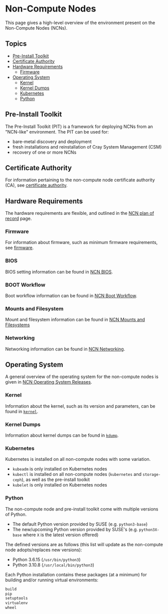 # Non-Compute Nodes

This page gives a high-level overview of the environment present on the Non-Compute Nodes (NCNs).

## Topics

* [Pre-Install Toolkit](#pre-install-toolkit)
* [Certificate Authority](#certificate-authority)
* [Hardware Requirements](#hardware-requirements)
  * [Firmware](#firmware)
* [Operating System](#operating-system)
  * [Kernel](#kernel)
  * [Kernel Dumps](#kernel-dumps)
  * [Kubernetes](#kubernetes)
  * [Python](#python)

## Pre-Install Toolkit

The Pre-Install Toolkit (PIT) is a framework for deploying NCNs from an "NCN-like" environment. The PIT can
be used for:

* bare-metal discovery and deployment
* fresh installations and reinstallation of Cray System Management (CSM)
* recovery of one or more NCNs

## Certificate Authority

For information pertaining to the non-compute node certificate authority (CA), see [certificate authority](certificate_authority.md).

## Hardware Requirements

The hardware requirements are flexible, and outlined in the [NCN plan of record](ncn_plan_of_record.md) page.

### Firmware

For information about firmware, such as minimum firmware requirements, see [firmware](./ncn_firmware.md).

### BIOS

BIOS setting information can be found in [NCN BIOS](ncn_bios.md).

### BOOT Workflow

Boot workflow information can be found in [NCN Boot Workflow](ncn_boot_workflow.md).

### Mounts and Filesystem

Mount and filesystem information can be found in [NCN Mounts and Filesystems](ncn_mounts_and_filesystems.md)

### Networking

Networking information can be found in [NCN Networking](ncn_networking.md).

## Operating System

A general overview of the operating system for the non-compute nodes is given in [NCN Operating System Releases](ncn_operating_system_releases.md).

### Kernel

Information about the kernel, such as its version and parameters, can be found in [`kernel`](./ncn_kernel.md).

### Kernel Dumps

Information about kernel dumps can be found in [`kdump`](./ncn_kdump.md).

### Kubernetes

Kubernetes is installed on all non-compute nodes with some variation.

* `kubeadm` is only installed on Kubernetes nodes
* `kubectl` is installed on all non-compute nodes (`kubernetes` and `storage-ceph`), as well as the pre-install toolkit
* `kubelet` is only installed on Kubernetes nodes

### Python

The non-compute node and pre-install toolkit come with multiple versions of Python.

* The default Python version provided by SUSE (e.g. `python3-base`)
* The new/upcoming Python version provided by SUSE's (e.g. `python3X-base` where `X` is the latest version offered)

The defined versions are as follows (this list will update as the non-compute node adopts/replaces new versions):

* Python 3.6.15 (`/usr/bin/python3`)
* Python 3.10.8 (`/usr/local/bin/python3`)

Each Python installation contains these packages (at a minimum) for building and/or running virtual environments:

```bash
build
pip
setuptools
virtualenv
wheel
```
